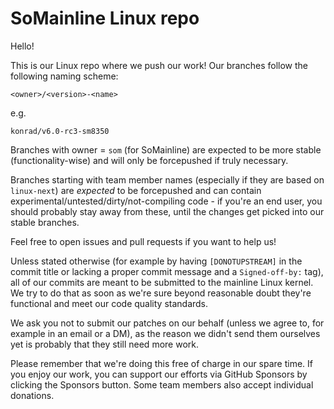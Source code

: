 # SoMainline Linux repo

Hello!

This is our Linux repo where we push our work! Our branches follow the following naming scheme:

```<owner>/<version>-<name>```

e.g.

```konrad/v6.0-rc3-sm8350```

Branches with owner = `som` (for SoMainline) are expected to be more stable (functionality-wise) and will only be forcepushed if truly necessary.


Branches starting with team member names (especially if they are based on `linux-next`) are *expected* to be forcepushed and can contain experimental/untested/dirty/not-compiling code - if you're an end user, you should probably stay away from these, until the changes get picked into our stable branches.


Feel free to open issues and pull requests if you want to help us!


Unless stated otherwise (for example by having `[DONOTUPSTREAM]` in the commit title or lacking a proper commit message and a `Signed-off-by:` tag), all of our commits are meant to be submitted to the mainline Linux kernel. We try to do that as soon as we're sure beyond reasonable doubt they're functional and meet our code quality standards.


We ask you not to submit our patches on our behalf (unless we agree to, for example in an email or a DM), as the reason we didn't send them ourselves yet is probably that they still need more work.


Please remember that we're doing this free of charge in our spare time. If you enjoy our work, you can support our efforts via GitHub Sponsors by clicking the Sponsors button. Some team members also accept individual donations.

